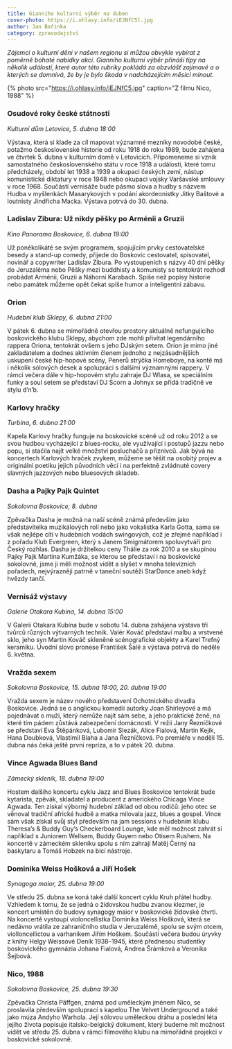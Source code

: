 ```yaml
---
title: Gianniho kulturní výběr na duben
cover-photo: https://i.ohlasy.info/iEJNfC5l.jpg
author: Jan Bařinka
category: zpravodajství
---
```


*Zájemci o kulturní dění v našem regionu si můžou obvykle vybírat z poměrně bohaté nabídky akcí. Gianniho kulturní výběr přináší tipy na několik událostí, které autor této rubriky pokládá za obzvlášť zajímavé a o kterých se domnívá, že by je bylo škoda v nadcházejícím měsíci minout.*

{% photo src="https://i.ohlasy.info/iEJNfC5.jpg" caption="Z filmu Nico, 1988" %}

### Osudové roky české státnosti

*Kulturní dům Letovice, 5. dubna 18:00*

Výstava, která si klade za cíl mapovat významné mezníky novodobé české, potažmo československé historie od roku 1918 do roku 1989, bude zahájena ve čtvrtek 5. dubna v kulturním domě v Letovicích. Připomeneme si vznik samostatného československého státu v roce 1918 a události, které tomu předcházely, období let 1938 a 1939 a okupaci českých zemí, nástup komunistické diktatury v roce 1948 nebo okupaci vojsky Varšavské smlouvy v roce 1968. Součástí vernisáže bude pásmo slova a hudby s názvem Hudba v myšlenkách Masarykových v podání akordeonistky Jitky Baštové a loutnisty Jindřicha Macka. Výstava potrvá do 30. dubna.

### Ladislav Zibura: Už nikdy pěšky po Arménii a Gruzii

*Kino Panorama Boskovice, 6. dubna 19:00*

Už poněkolikáté se svým programem, spojujícím prvky cestovatelské besedy a stand-up comedy, přijede do Boskovic cestovatel, spisovatel, novinář a copywriter Ladislav Zibura. Po vystoupeních s názvy 40 dní pěšky do Jeruzaléma nebo Pěšky mezi buddhisty a komunisty se tentokrát rozhodl probádat Arménii, Gruzii a Náhorní Karabach. Spíše než popisy historie nebo památek můžeme opět čekat spíše humor a inteligentní zábavu.

### Orion

*Hudební klub Sklepy, 6. dubna 21:00*

V pátek 6. dubna se mimořádně otevřou prostory aktuálně nefungujícího boskovického klubu Sklepy, abychom zde mohli přivítat legendárního rappera Oriona, tentokrát ovšem s jeho DJským setem. Orion je mimo jiné zakladatelem a dodnes aktivním členem jednoho z nejzásadnějších uskupení české hip-hopové scény, Penerů strýčka Homeboye, na kontě má i několik sólových desek a spolupráci s dalšími významnými rappery. V rámci večera dále v hip-hopovém stylu zahraje DJ Wlasa, se speciálním funky a soul setem se představí DJ Scorn a Johnyx se přidá tradičně ve stylu d’n’b.

### Karlovy hračky

*Turbína, 6. dubna 21:00*

Kapela Karlovy hračky funguje na boskovické scéně už od roku 2012 a se svou hudbou vycházející z blues-rocku, ale využívající i postupů jazzu nebo popu, si stačila najít velké množství posluchačů a příznivců. Jak bývá na koncertech Karlových hraček zvykem, můžeme se těšit na osobitý projev a originální poetiku jejich původních věcí i na perfektně zvládnuté covery slavných jazzových nebo bluesových skladeb.

### Dasha a Pajky Pajk Quintet

*Sokolovna Boskovice, 8. dubna*

Zpěvačka Dasha je možná na naší scéně známá především jako představitelka muzikálových rolí nebo jako vokalistka Karla Gotta, sama se však nejlépe cítí v hudebních vodách swingových, což je zřejmé například i z pořadu Klub Evergreen, který s Janem Smigmátorem spoluvytváří pro Český rozhlas. Dasha je držitelkou ceny Thálie za rok 2010 a se skupinou Pajky Pajk Martina Kumžáka, se kterou se představí i na boskovické sokolovně, jsme ji měli možnost vidět a slyšet v mnoha televizních pořadech, nejvýrazněji patrně v taneční soutěži StarDance aneb když hvězdy tančí.

### Vernisáž výstavy

*Galerie Otakara Kubína, 14. dubna 15:00*

V Galerii Otakara Kubína bude v sobotu 14. dubna zahájena výstava tří tvůrců různých výtvarných technik. Valér Kováč představí malbu a vrstvené sklo, jeho syn Martin Kováč skleněné scénografické objekty a Karel Trefný keramiku. Úvodní slovo pronese František Šalé a výstava potrvá do neděle 6. května.

### Vražda sexem

*Sokolovna Boskovice, 15. dubna 18:00, 20. dubna 19:00*

Vražda sexem je název nového představení Ochotnického divadla Boskovice. Jedná se o anglickou komedii autorky Joan Shirleyové a má pojednávat o muži, který nemůže najít sám sebe, a jeho praktické ženě, na které tím pádem zůstává zabezpečení domácnosti. V režii Jany Řezníčkové se představí Eva Štěpánková, Lubomír Slezák, Alice Fialová, Martin Kejík, Hana Doubková, Vlastimil Blaha a Jana Řezníčková. Po premiéře v neděli 15. dubna nás čeká ještě první repríza, a to v pátek 20. dubna.

### Vince Agwada Blues Band

*Zámecký skleník, 18. dubna 19:00*

Hostem dalšího koncertu cyklu Jazz and Blues Boskovice tentokrát bude kytarista, zpěvák, skladatel a producent z amerického Chicaga Vince Agwada. Ten získal výborný hudební základ od obou rodičů: jeho otec se věnoval tradiční africké hudbě a matka milovala jazz, blues a gospel. Vince sám však získal svůj styl především na jam sessions v hudebním klubu Theresa’s & Buddy Guy’s Checkerboard Lounge, kde měl možnost zahrát si například s Juniorem Wellsem, Buddy Guyem nebo Otisem Rushem. Na koncertě v zámeckém skleníku spolu s ním zahrají Matěj Černý na baskytaru a Tomáš Hobzek na bicí nástroje.

### Dominika Weiss Hošková a Jiří Hošek

*Synagoga maior, 25. dubna 19:00*

Ve středu 25. dubna se koná také další koncert cyklu Kruh přátel hudby. Vzhledem k tomu, že se jedná o židovskou hudbu zvanou klezmer, je koncert umístěn do budovy synagogy maior v boskovické židovské čtvrti. Na koncertě vystoupí violoncellistka Dominika Weiss Hošková, která se nedávno vrátila ze zahraničního studia v Jeruzalémě, spolu se svým otcem, violloncellictou a varhaníkem Jiřím Hoškem. Součástí večera budou úryvky z knihy Helgy Weissové Deník 1938–1945, které přednesou studentky boskovického gymnázia Johana Fialová, Andrea Šrámková a Veronika Šejbová.

### Nico, 1988

*Sokolovna Boskovice, 25. dubna 19:30*

Zpěvačka Christa Päffgen, známá pod uměleckým jménem Nico, se proslavila především spoluprací s kapelou The Velvet Underground a také jako múza Andyho Warhola. Její sólovou uměleckou dráhu a poslední léta jejího života popisuje italsko-belgický dokument, který budeme mít možnost vidět ve středu 25. dubna v rámci filmového klubu na mimořádné projekci v boskovické sokolovně.
